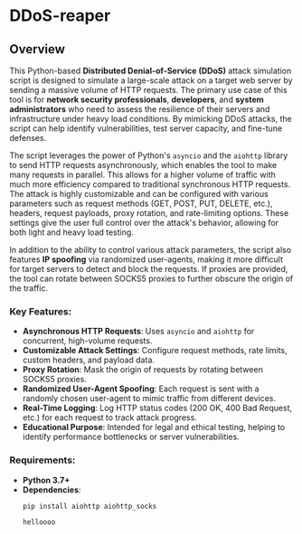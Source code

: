# DDoS-reaper

## Overview

This Python-based **Distributed Denial-of-Service (DDoS)** attack simulation script is designed to simulate a large-scale attack on a target web server by sending a massive volume of HTTP requests. The primary use case of this tool is for **network security professionals**, **developers**, and **system administrators** who need to assess the resilience of their servers and infrastructure under heavy load conditions. By mimicking DDoS attacks, the script can help identify vulnerabilities, test server capacity, and fine-tune defenses.

The script leverages the power of Python's `asyncio` and the `aiohttp` library to send HTTP requests asynchronously, which enables the tool to make many requests in parallel. This allows for a higher volume of traffic with much more efficiency compared to traditional synchronous HTTP requests. The attack is highly customizable and can be configured with various parameters such as request methods (GET, POST, PUT, DELETE, etc.), headers, request payloads, proxy rotation, and rate-limiting options. These settings give the user full control over the attack's behavior, allowing for both light and heavy load testing.

In addition to the ability to control various attack parameters, the script also features **IP spoofing** via randomized user-agents, making it more difficult for target servers to detect and block the requests. If proxies are provided, the tool can rotate between SOCKS5 proxies to further obscure the origin of the traffic.

### Key Features:
- **Asynchronous HTTP Requests**: Uses `asyncio` and `aiohttp` for concurrent, high-volume requests.
- **Customizable Attack Settings**: Configure request methods, rate limits, custom headers, and payload data.
- **Proxy Rotation**: Mask the origin of requests by rotating between SOCKS5 proxies.
- **Randomized User-Agent Spoofing**: Each request is sent with a randomly chosen user-agent to mimic traffic from different devices.
- **Real-Time Logging**: Log HTTP status codes (200 OK, 400 Bad Request, etc.) for each request to track attack progress.
- **Educational Purpose**: Intended for legal and ethical testing, helping to identify performance bottlenecks or server vulnerabilities.

### Requirements:
- **Python 3.7+**
- **Dependencies**:
  ```bash
  pip install aiohttp aiohttp_socks

  helloooo

